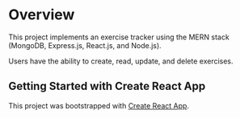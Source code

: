 # Overview

This project implements an exercise tracker using the MERN stack (MongoDB, Express.js, React.js, and Node.js).

Users have the ability to create, read, update, and delete exercises.

## Getting Started with Create React App

This project was bootstrapped with [Create React App](https://github.com/facebook/create-react-app).
